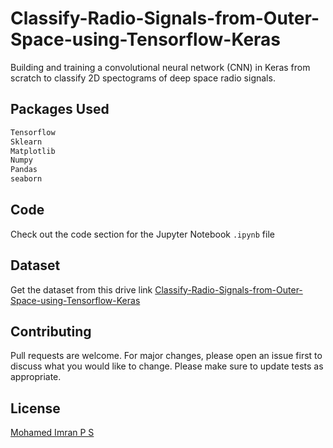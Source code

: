 # Classify-Radio-Signals-from-Outer-Space-using-Tensorflow-Keras
Building and training a convolutional neural network (CNN) in Keras from scratch to classify 2D spectograms of deep space radio signals. 
## Packages Used
```bash
Tensorflow
Sklearn
Matplotlib
Numpy
Pandas
seaborn
```
## Code
Check out the code section for the Jupyter Notebook `.ipynb` file

## Dataset
Get the dataset from this drive link [Classify-Radio-Signals-from-Outer-Space-using-Tensorflow-Keras
](https://drive.google.com/open?id=13L9jFnThO7lxBsToQkQZ9TUYazIK9mWR)

## Contributing
Pull requests are welcome. For major changes, please open an issue first to discuss what you would like to change.
Please make sure to update tests as appropriate.

## License
[Mohamed Imran P S](https://linkedin.com/in/mohamedimranps)
